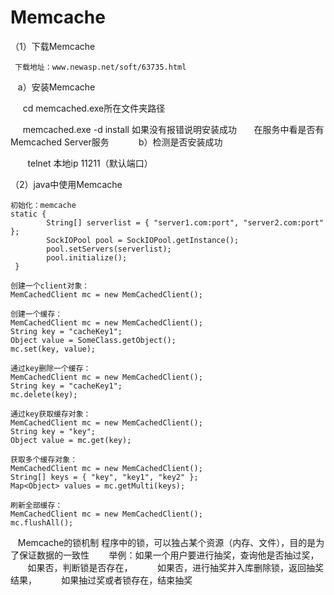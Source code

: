 # Memcache
（1）下载Memcache

     下载地址：www.newasp.net/soft/63735.html
    
    a）安装Memcache
    
      cd memcached.exe所在文件夹路径
      
      memcached.exe -d install 如果没有报错说明安装成功
      
      在服务中看是否有Memcached Server服务
        
    b）检测是否安装成功  
    
        telnet 本地ip 11211（默认端口）
       
（2）java中使用Memcache

    初始化：memcache 
    static {  
            String[] serverlist = { "server1.com:port", "server2.com:port" };  
            SockIOPool pool = SockIOPool.getInstance();  
            pool.setServers(serverlist);  
            pool.initialize();  
     }  

    创建一个client对象： 
    MemCachedClient mc = new MemCachedClient();  

    创建一个缓存： 
    MemCachedClient mc = new MemCachedClient();  
    String key = "cacheKey1";  
    Object value = SomeClass.getObject();  
    mc.set(key, value);  

    通过key删除一个缓存： 
    MemCachedClient mc = new MemCachedClient();  
    String key = "cacheKey1";  
    mc.delete(key);  

    通过key获取缓存对象： 
    MemCachedClient mc = new MemCachedClient();  
    String key = "key";  
    Object value = mc.get(key);  

    获取多个缓存对象： 
    MemCachedClient mc = new MemCachedClient();  
    String[] keys = { "key", "key1", "key2" };  
    Map<Object> values = mc.getMulti(keys);  

    刷新全部缓存： 
    MemCachedClient mc = new MemCachedClient();  
    mc.flushAll(); 

    Memcache的锁机制
    程序中的锁，可以独占某个资源（内存、文件），目的是为了保证数据的一致性
    
    举例：如果一个用户要进行抽奖，查询他是否抽过奖，
          如果否，判断锁是否存在，
          如果否，进行抽奖并入库删除锁，返回抽奖结果，
          如果抽过奖或者锁存在，结束抽奖
